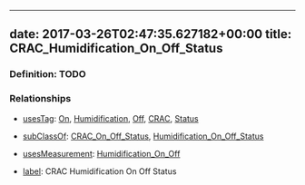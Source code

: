 
---
date: 2017-03-26T02:47:35.627182+00:00
title: CRAC_Humidification_On_Off_Status
---
### Definition: TODO

### Relationships

* [usesTag](https://brickschema.org/schema/1.0/BrickFrame#usesTag): [On](https://brickschema.org/schema/1.0/BrickTag#On), [Humidification](https://brickschema.org/schema/1.0/BrickTag#Humidification), [Off](https://brickschema.org/schema/1.0/BrickTag#Off), [CRAC](https://brickschema.org/schema/1.0/BrickTag#CRAC), [Status](https://brickschema.org/schema/1.0/BrickTag#Status)

* [subClassOf](http://www.w3.org/2000/01/rdf-schema#subClassOf): [CRAC_On_Off_Status](https://brickschema.org/schema/1.0/Brick#CRAC_On_Off_Status), [Humidification_On_Off_Status](https://brickschema.org/schema/1.0/Brick#Humidification_On_Off_Status)

* [usesMeasurement](https://brickschema.org/schema/1.0/BrickFrame#usesMeasurement): [Humidification_On_Off](https://brickschema.org/schema/1.0/Brick#Humidification_On_Off)

* [label](http://www.w3.org/2000/01/rdf-schema#label): CRAC Humidification On Off Status
